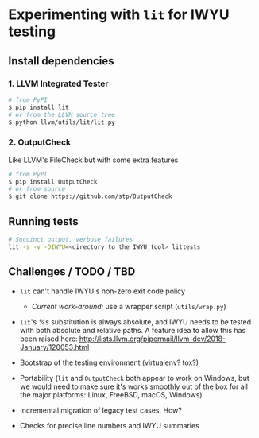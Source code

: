 # Experimenting with `lit` for IWYU testing

## Install dependencies

### 1. LLVM Integrated Tester
```sh
# from PyPI
$ pip install lit
# or from the LLVM source tree
$ python llvm/utils/lit/lit.py
```

### 2. OutputCheck

Like LLVM's FileCheck but with some extra features

```sh
# from PyPI
$ pip install OutputCheck
# or from source
$ git clone https://github.com/stp/OutputCheck
```

## Running tests

```sh
# Succinct output, verbose failures
lit -s -v -DIWYU=<directory to the IWYU tool> littests
```


## Challenges / TODO / TBD

- `lit` can't handle IWYU's non-zero exit code policy
  - *Current work-around:* use a wrapper script (`utils/wrap.py`)

- `lit`'s *%s* substitution is always absolute, and IWYU needs to be tested with
  both absolute and relative paths. A feature idea to allow this has been raised here:
  http://lists.llvm.org/pipermail/llvm-dev/2018-January/120053.html

- Bootstrap of the testing environment (virtualenv? tox?)

- Portability (`lit` and `OutputCheck` both appear to work on Windows, but we would need
  to make sure it's works smoothly out of the box for all the major platforms:
  Linux, FreeBSD, macOS, Windows)

- Incremental migration of legacy test cases. How?

- Checks for precise line numbers and IWYU summaries
